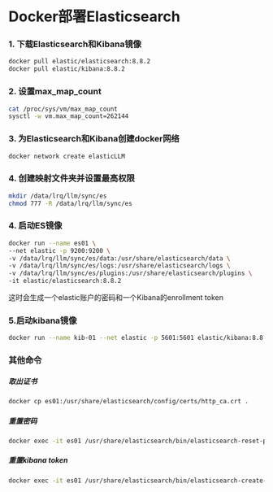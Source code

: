 # Docker部署Elasticsearch

### 1. 下载Elasticsearch和Kibana镜像

```sh
docker pull elastic/elasticsearch:8.8.2
docker pull elastic/kibana:8.8.2
```

### 2. 设置max_map_count

```sh
cat /proc/sys/vm/max_map_count
sysctl -w vm.max_map_count=262144
```

### 3. 为Elasticsearch和Kibana创建docker网络

```sh
docker network create elasticLLM
```

### 4. 创建映射文件夹并设置最高权限

```sh
mkdir /data/lrq/llm/sync/es
chmod 777 -R /data/lrq/llm/sync/es
```

### 4. 启动ES镜像

```sh
docker run --name es01 \
--net elastic -p 9200:9200 \
-v /data/lrq/llm/sync/es/data:/usr/share/elasticsearch/data \
-v /data/lrq/llm/sync/es/logs:/usr/share/elasticsearch/logs \
-v /data/lrq/llm/sync/es/plugins:/usr/share/elasticsearch/plugins \
-it elastic/elasticsearch:8.8.2
```

这时会生成一个elastic账户的密码和一个Kibana的enrollment token

### 5.启动kibana镜像

```sh
docker run --name kib-01 --net elastic -p 5601:5601 elastic/kibana:8.8.2
```



### 其他命令

##### 取出证书

```sh
docker cp es01:/usr/share/elasticsearch/config/certs/http_ca.crt .
```

##### 重置密码 

```sh
docker exec -it es01 /usr/share/elasticsearch/bin/elasticsearch-reset-password -u elastic
```

##### 重置kibana token

```sh
docker exec -it es01 /usr/share/elasticsearch/bin/elasticsearch-create-enrollment-token -s kibana
```